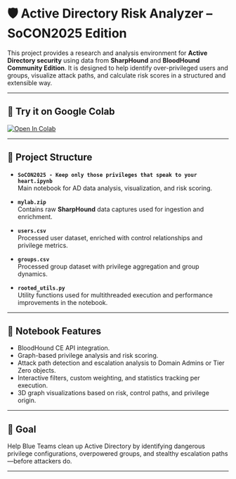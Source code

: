 # 🛡️ Active Directory Risk Analyzer – SoCON2025 Edition

This project provides a research and analysis environment for **Active Directory security** using data from **SharpHound** and **BloodHound Community Edition**. It is designed to help identify over-privileged users and groups, visualize attack paths, and calculate risk scores in a structured and extensible way.

---

## 📓 Try it on Google Colab

[![Open In Colab](https://colab.research.google.com/assets/colab-badge.svg)](https://colab.research.google.com/github/lucky-luk3/SoCON-2025---Keep-only-those-privileges-that-speak-to-your-heart/blob/main/SoCON2025%20-%20Keep%20only%20those%20privileges%20that%20speak%20to%20your%20heart.ipynb)


---

## 📁 Project Structure

- **`SoCON2025 - Keep only those privileges that speak to your heart.ipynb`**  
  Main notebook for AD data analysis, visualization, and risk scoring.

- **`mylab.zip`**  
  Contains raw **SharpHound** data captures used for ingestion and enrichment.

- **`users.csv`**  
  Processed user dataset, enriched with control relationships and privilege metrics.

- **`groups.csv`**  
  Processed group dataset with privilege aggregation and group dynamics.

- **`rooted_utils.py`**  
  Utility functions used for multithreaded execution and performance improvements in the notebook.

---

## 🧠 Notebook Features

- BloodHound CE API integration.
- Graph-based privilege analysis and risk scoring.
- Attack path detection and escalation analysis to Domain Admins or Tier Zero objects.
- Interactive filters, custom weighting, and statistics tracking per execution.
- 3D graph visualizations based on risk, control paths, and privilege origin.

---

## 🚀 Goal

Help Blue Teams clean up Active Directory by identifying dangerous privilege configurations, overpowered groups, and stealthy escalation paths—before attackers do.

---